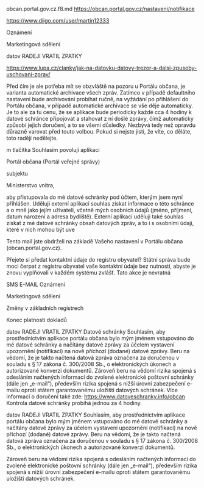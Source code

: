 obcan.portal.gov.cz.f8.md
https://obcan.portal.gov.cz/nastaveni/notifikace

https://www.diigo.com/user/martin12333

Oznámení

Marketingová sdělení


 datov   RADEJI VRATIL ZPATKY

https://www.lupa.cz/clanky/jak-na-datovku-datovy-trezor-a-dalsi-zpusoby-uschovani-zprav/


Před čím je ale potřeba mít se obzvláště na pozoru u Portálu občana, je varianta automatické archivace všech zpráv. Zatímco v případě defaultního nastavení bude archivování probíhat ručně, na vyžádání po přihlášení do Portálu občana, v případě automatické archivace se vše děje automaticky. Je to ale za tu cenu, že se aplikace bude periodicky každé cca 4 hodiny k datové schránce připojovat a stahovat z ní došlé zprávy, čímž automaticky způsobí jejich doručení, a to se všemi důsledky. Nezbývá tedy než opravdu důrazně varovat před touto volbou. Pokud si nejste jisti, že víte, co děláte, toto raději nedělejte.











m tlačítka Souhlasím povoluji aplikaci

Portál občana (Portál veřejné správy)

subjektu

Ministerstvo vnitra,

aby přistupovala do mé datové schránky pod účtem, kterým jsem nyní přihlášen. Uděluji externí aplikaci souhlas získat informace o této schránce a o mně jako jejím uživateli, včetně mých osobních údajů (jméno, příjmení, datum narození a adresa bydliště). Externí aplikaci uděluji také souhlas získat z mé datové schránky obsah datových zpráv, a to i s osobními údaji, které v nich mohou být uve


Tento mail jste obdrželi na základě Vašeho nastavení v Portálu občana (obcan.portal.gov.cz).



Přejete si předat kontaktní údaje do registru obyvatel?
Státní správa bude moci čerpat z registru obyvatel vaše kontaktní údaje bez nutnosti, abyste je znovu vyplňovali v každém systému zvlášť.
Tato akce je nevratná














SMS
E-MAIL
Oznámení


Marketingová sdělení


Změny v základních registrech


Konec platnosti dokladů






 datov   RADEJI VRATIL ZPATKY
Datové schránky
Souhlasím, aby prostřednictvím aplikace portálu občana bylo mým jménem vstupováno do mé datové schránky a načítány datové zprávy za účelem vystavení upozornění (notifikací) na nově příchozí (dodané) datové zprávy. Beru na vědomí, že je takto načtená datová zpráva označena za doručenou v souladu s § 17 zákona č. 300/2008 Sb., o elektronických úkonech a autorizované konverzi dokumentů. Zároveň beru na vědomí rizika spojená s odesláním načtených informací do zvolené elektronické poštovní schránky (dále jen „e-mail“), především rizika spojená s nižší úrovní zabezpečení e-mailu oproti státem garantovanému uložišti datových schránek. Více informací o doručení také zde: https://www.datoveschranky.info/obcan
Kontrola datové schránky probíhá jednou za 4 hodiny.



 datov   RADEJI VRATIL ZPATKY
Souhlasím, aby prostřednictvím aplikace portálu občana bylo mým jménem vstupováno do mé datové schránky a načítány datové zprávy za účelem vystavení upozornění (notifikací) na nově příchozí (dodané) datové zprávy. Beru na vědomí, že je takto načtená datová zpráva označena za doručenou v souladu s § 17 zákona č. 300/2008 Sb., o elektronických úkonech a autorizované konverzi dokumentů.

Zároveň beru na vědomí rizika spojená s odesláním načtených informací do zvolené elektronické poštovní schránky (dále jen „e-mail“), především rizika spojená s nižší úrovní zabezpečení e-mailu oproti státem garantovanému uložišti datových schránek.









